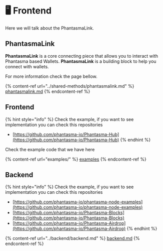 # 🖥️ Frontend

Here we will talk about the PhantasmaLink.

## PhantasmaLink

**PhantasmaLink** is a core connecting piece that allows you to interact with Phantasma based Wallets. **PhantasmaLink** is a building block to help you connect with wallets.

For more information check the page bellow.

{% content-ref url="../shared-methods/phantasmalink.md" %}
[phantasmalink.md](../shared-methods/phantasmalink.md)
{% endcontent-ref %}

## Frontend

{% hint style="info" %}
Check the example, if you want to see implementation you can check this repositories

* [https://github.com/phantasma-io/Phantasma-Hub](https://github.com/phantasma-io/Phantasma-Hub)
{% endhint %}

Check the example code that we have here

{% content-ref url="examples/" %}
[examples](examples/)
{% endcontent-ref %}

## Backend

{% hint style="info" %}
Check the example, if you want to see implementation you can check this repositories

* [https://github.com/phantasma-io/phantasma-node-examples](https://github.com/phantasma-io/phantasma-node-examples)
* [https://github.com/phantasma-io/Phantasma-Blocks](https://github.com/phantasma-io/Phantasma-Blocks)
* [https://github.com/phantasma-io/Phantasma-Airdrop](https://github.com/phantasma-io/Phantasma-Airdrop)
{% endhint %}

{% content-ref url="../backend/backend.md" %}
[backend.md](../backend/backend.md)
{% endcontent-ref %}
